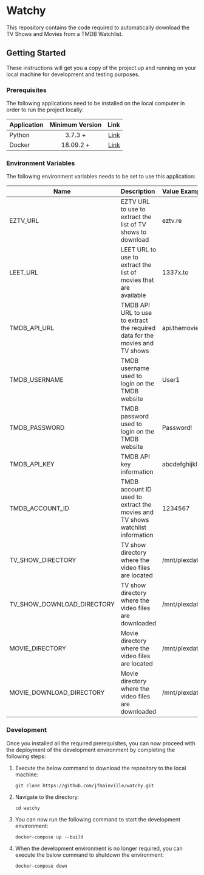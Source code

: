 # Watchy

This repository contains the code required to automatically download the TV Shows and Movies from a TMDB Watchlist.

## Getting Started

These instructions will get you a copy of the project up and running on your local machine for development and testing
purposes.

### Prerequisites

The following applications need to be installed on the local computer in order to run the project locally:

| Application | Minimum Version |                                       Link |
| ----------- | :-------------: | -----------------------------------------: |
| Python      |     3.7.3 +     |  [Link](https://www.python.org/downloads/) |
| Docker      |    18.09.2 +    | [Link](https://www.docker.com/get-started) |

### Environment Variables

The following environment variables needs to be set to use this application:

| Name                       | Description                                                                      | Value Example                    |
| -------------------------- | :------------------------------------------------------------------------------- | :------------------------------- |
| EZTV_URL                   |     EZTV URL to use to extract the list of TV shows to download                  | eztv.re                          |
| LEET_URL                   |    LEET URL to use to extract the list of movies that are available              | 1337x.to                         |
| TMDB_API_URL               |    TMDB API URL to use to extract the required data for the movies and TV shows  | api.themoviedb.org               |
| TMDB_USERNAME              |    TMDB username used to login on the TMDB website                               | User1                            |
| TMDB_PASSWORD              |    TMDB password used to login on the TMDB website                               | Password!                        |
| TMDB_API_KEY               |    TMDB API key information                                                      | abcdefghijklmnopqrstuvwxyz123456 |
| TMDB_ACCOUNT_ID            |    TMDB account ID used to extract the movies and TV shows watchlist information | 1234567                          |
| TV_SHOW_DIRECTORY          |    TV show directory where the video files are located                           | /mnt/plexdata/TV Shows           |
| TV_SHOW_DOWNLOAD_DIRECTORY |    TV show directory where the video files are downloaded                        | /mnt/plexdata/Downloads/tv_shows |
| MOVIE_DIRECTORY            |    Movie directory where the video files are located                             | /mnt/plexdata/Movies             |
| MOVIE_DOWNLOAD_DIRECTORY   |    Movie directory where the video files are downloaded                          | /mnt/plexdata/Downloads/movies   |

### Development

Once you installed all the required prerequisites, you can now proceed with the deployment of the development
environment by completing the following steps:

1. Execute the below command to download the repository to the local machine:

   `git clone https://github.com/jfmainville/watchy.git`

2. Navigate to the directory:

   `cd watchy`

3. You can now run the following command to start the development environment:

   `docker-compose up --build`

4. When the development environment is no longer required, you can execute the below command to shutdown the
   environment:

   `docker-compose down`